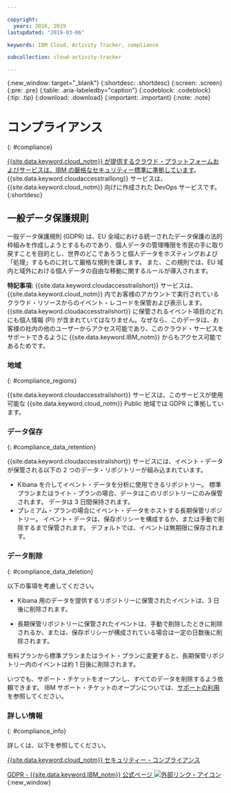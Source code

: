 ```yaml
---

copyright:
  years: 2016, 2019
lastupdated: "2019-03-06"

keywords: IBM Cloud, Activity Tracker, compliance

subcollection: cloud-activity-tracker

---
```


{:new_window: target="_blank"}
{:shortdesc: .shortdesc}
{:screen: .screen}
{:pre: .pre}
{:table: .aria-labeledby="caption"}
{:codeblock: .codeblock}
{:tip: .tip}
{:download: .download}
{:important: .important}
{:note: .note}


# コンプライアンス
{: #compliance}

[{{site.data.keyword.cloud_notm}} が提供するクラウド・プラットフォームおよびサービスは、IBM の厳格なセキュリティー標準に準拠しています](/docs/security/compliance.html#compliance)。 {{site.data.keyword.cloudaccesstraillong}} サービスは、{{site.data.keyword.cloud_notm}} 向けに作成された DevOps サービスです。 
{:shortdesc}


## 一般データ保護規則

一般データ保護規則 (GDPR) は、EU 全域における統一されたデータ保護の法的枠組みを作成しようとするものであり、個人データの管理権限を市民の手に取り戻すことを目的とし、世界のどこであろうと個人データをホスティングおよび「処理」するものに対して厳格な規則を課します。 また、この規則では、EU 域内と域外における個人データの自由な移動に関するルールが導入されます。 

**特記事項:** {{site.data.keyword.cloudaccesstrailshort}} サービスは、{{site.data.keyword.cloud_notm}} 内でお客様のアカウントで実行されているクラウド・リソースからのイベント・レコードを保管および表示します。 {{site.data.keyword.cloudaccesstrailshort}} に保管されるイベント項目のどれにも個人情報 (PI) が含まれていてはなりません。なぜなら、このデータは、お客様の社内の他のユーザーからアクセス可能であり、このクラウド・サービスをサポートできるように {{site.data.keyword.IBM_notm}} からもアクセス可能であるためです。

### 地域
{: #compliance_regions}

{{site.data.keyword.cloudaccesstrailshort}} サービスは、このサービスが使用可能な {{site.data.keyword.cloud_notm}} Public 地域では GDPR に準拠しています。


### データ保存
{: #compliance_data_retention}

{{site.data.keyword.cloudaccesstrailshort}} サービスには、イベント・データが保管される以下の 2 つのデータ・リポジトリーが組み込まれています。 

* Kibana を介してイベント・データを分析に使用できるリポジトリー。 標準プランまたはライト・プランの場合、データはこのリポジトリーにのみ保管されます。 データは 3 日間保持されます。
* プレミアム・プランの場合にイベント・データをホストする長期保管リポジトリー。 イベント・データは、保存ポリシーを構成するか、または手動で削除するまで保管されます。 デフォルトでは、イベントは無期限に保存されます。


### データ削除
{: #compliance_data_deletion}

以下の事項を考慮してください。

* Kibana 用のデータを提供するリポジトリーに保管されたイベントは、3 日後に削除されます。

* 長期保管リポジトリーに保管されたイベントは、手動で削除したときに削除されるか、または、保存ポリシーが構成されている場合は一定の日数後に削除されます。 



有料プランから標準プランまたはライト・プランに変更すると、長期保管リポジトリー内のイベントは約 1 日後に削除されます。

いつでも、サポート・チケットをオープンし、すべてのデータを削除するよう依頼できます。 IBM サポート・チケットのオープンについては、[サポートの利用](/docs/get-support?topic=get-support-getting-customer-support#getting-customer-support)を参照してください。



### 詳しい情報
{: #compliance_info}

詳しくは、以下を参照してください。

[{{site.data.keyword.cloud_notm}} セキュリティー・コンプライアンス](/docs/overview?topic=overview-security#compliance)

[GDPR - {{site.data.keyword.IBM_notm}} 公式ページ ![外部リンク・アイコン](../../icons/launch-glyph.svg "外部リンク・アイコン")](https://www.ibm.com/data-responsibility/gdpr/){:new_window}



